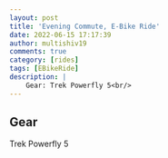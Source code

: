 ```yaml
---
layout: post
title: 'Evening Commute, E-Bike Ride'
date: 2022-06-15 17:17:39
author: multishiv19
comments: true
category: [rides]
tags: [EBikeRide]
description: |
    Gear: Trek Powerfly 5<br/>
---
```


## Gear
Trek Powerfly 5



<div width='100%' class='strava-embed-placeholder' data-embed-type='activity' data-embed-id='7311056651'></div>
<script src='https://strava-embeds.com/embed.js'></script>
